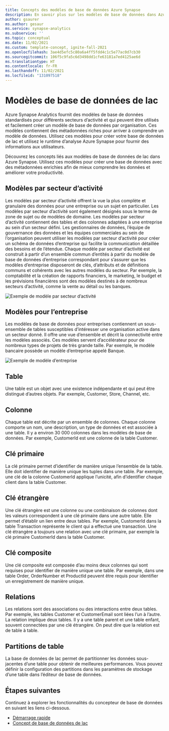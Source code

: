 ```yaml
---
title: Concepts des modèles de base de données Azure Synapse
description: En savoir plus sur les modèles de base de données dans Azure Synapse
author: gsaurer
ms.author: gesaur
ms.service: synapse-analytics
ms.subservice: ''
ms.topic: conceptual
ms.date: 11/02/2021
ms.custom: template-concept, ignite-fall-2021
ms.openlocfilehash: 3ae4d5efc5c80a6a4ff5fdd4c1c5e77ac0d7cb30
ms.sourcegitcommit: 106f5c9fa5c6d3498dd1cfe63181a7ed4125ae6d
ms.translationtype: HT
ms.contentlocale: fr-FR
ms.lasthandoff: 11/02/2021
ms.locfileid: "131097518"
---
```

# <a name="lake-database-templates"></a>Modèles de base de données de lac

Azure Synapse Analytics fournit des modèles de base de données standardisés pour différents secteurs d’activité et qui peuvent être utilisés et facilement créer un modèle de base de données par organisation. Ces modèles contiennent des métadonnées riches pour arriver à comprendre un modèle de données. Utilisez ces modèles pour créer votre base de données de lac et utilisez le runtime d’analyse Azure Synapse pour fournir des informations aux utilisateurs.

Découvrez les concepts liés aux modèles de base de données de lac dans Azure Synapse. Utilisez ces modèles pour créer une base de données avec des métadonnées enrichies afin de mieux comprendre les données et améliorer votre productivité.  

## <a name="business-area-templates"></a>Modèles par secteur d’activité  

Les modèles par secteur d’activité offrent la vue la plus complète et granulaire des données pour une entreprise ou un sujet en particulier. Les modèles par secteur d’activité sont également désignés sous le terme de zone de sujet ou de modèles de domaine. Les modèles par secteur d’activité contiennent des tables et des colonnes adaptées à une entreprise au sein d’un secteur défini. Les gestionnaires de données, l’équipe de gouvernance des données et les équipes commerciales au sein de l’organisation peuvent utiliser les modèles par secteur d’activité pour créer un schéma de données d’entreprise qui facilite la communication détaillée des besoins et de l’étendue. Chaque modèle par secteur d’activité est construit à partir d’un ensemble commun d’entités à partir du modèle de base de données d’entreprise correspondant pour s’assurer que les modèles d’entreprise disposeront de clés, d’attributs et de définitions communs et cohérents avec les autres modèles du secteur. Par exemple, la comptabilité et la création de rapports financiers, le marketing, le budget et les prévisions financières sont des modèles destinés à de nombreux secteurs d’activité, comme la vente au détail ou les banques. 

![Exemple de modèle par secteur d’activité](./media/concepts-database-templates/business-area-template-example.png)

## <a name="enterprise-templates"></a>Modèles pour l’entreprise 

Les modèles de base de données pour entreprises contiennent un sous-ensemble de tables susceptibles d’intéresser une organisation active dans un secteur donné. Il offre une vue d’ensemble et décrit la connectivité entre les modèles associés. Ces modèles servent d’accélérateur pour de nombreux types de projets de très grande taille. Par exemple, le modèle bancaire possède un modèle d’entreprise appelé Banque. 

![Exemple de modèle d’entreprise](./media/concepts-database-templates/enterprise-template-example.png)

## <a name="table"></a>Table

Une table est un objet avec une existence indépendante et qui peut être distingué d’autres objets. Par exemple, Customer, Store, Channel, etc.

## <a name="column"></a>Colonne

Chaque table est décrite par un ensemble de colonnes. Chaque colonne comporte un nom, une description, un type de données et est associée à une table. Il y a environ 30 000 colonnes dans les modèles de base de données. Par exemple, CustomerId est une colonne de la table Customer.

## <a name="primary-key"></a>Clé primaire

La clé primaire permet d’identifier de manière unique l’ensemble de la table. Elle doit identifier de manière unique les tuples dans une table. Par exemple, une clé de la colonne CustomerId applique l’unicité, afin d’identifier chaque client dans la table Customer.

## <a name="foreign-key"></a>Clé étrangère

Une clé étrangère est une colonne ou une combinaison de colonnes dont les valeurs correspondent à une clé primaire dans une autre table. Elle permet d’établir un lien entre deux tables. Par exemple, CustomerId dans la table Transaction représente le client qui a effectué une transaction. Une clé étrangère a toujours une relation avec une clé primaire, par exemple la clé primaire CustomerId dans la table Customer.

## <a name="composite-key"></a>Clé composite

Une clé composite est composée d’au moins deux colonnes qui sont requises pour identifier de manière unique une table. Par exemple, dans une table Order, OrderNumber et ProductId peuvent être requis pour identifier un enregistrement de manière unique.

## <a name="relationships"></a>Relations

Les relations sont des associations ou des interactions entre deux tables. Par exemple, les tables Customer et CustomerEmail sont liées l’un à l’autre. La relation implique deux tables. Il y a une table parent et une table enfant, souvent connectées par une clé étrangère. On peut dire que la relation est de table à table.

## <a name="table-partitions"></a>Partitions de table

La base de données de lac permet de partitionner les données sous-jacentes d’une table pour obtenir de meilleures performances. Vous pouvez définir la configuration des partitions dans les paramètres de stockage d’une table dans l’éditeur de base de données.

## <a name="next-steps"></a>Étapes suivantes

Continuez à explorer les fonctionnalités du concepteur de base de données en suivant les liens ci-dessous.
- [Démarrage rapide](quick-start-create-lake-database.md)
- [Concept de base de données de lac](concepts-lake-database.md)
